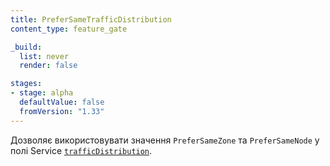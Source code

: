 ```yaml
---
title: PreferSameTrafficDistribution
content_type: feature_gate

_build:
  list: never
  render: false

stages:
- stage: alpha
  defaultValue: false
  fromVersion: "1.33"
---
```

Дозволяє використовувати значення `PreferSameZone` та `PreferSameNode` у полі Service [`trafficDistribution`](/docs/reference/networking/virtual-ips/#traffic-distribution).
